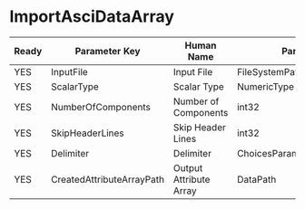 # ImportAsciDataArray #

| Ready | Parameter Key | Human Name | Parameter Type | Parameter Class |
|-------|---------------|------------|-----------------|----------------|
| YES | InputFile | Input File | FileSystemPathParameter::ValueType | FileSystemPathParameter |
| YES | ScalarType | Scalar Type | NumericType | NumericTypeParameter |
| YES | NumberOfComponents | Number of Components | int32 | Int32Parameter |
| YES | SkipHeaderLines | Skip Header Lines | int32 | Int32Parameter |
| YES | Delimiter | Delimiter | ChoicesParameter::ValueType | ChoicesParameter |
| YES | CreatedAttributeArrayPath | Output Attribute Array | DataPath | ArrayCreationParameter |
